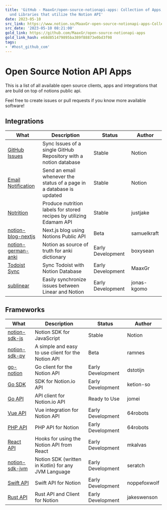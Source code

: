 ```yaml
---
title: 'GitHub - MaaxGr/open-source-notionapi-apps: Collection of Apps, Integrations
  und Libraries that utilize the Notion API'
date: 2023-05-10
src_link: https://www.notion.so/MaaxGr-open-source-notionapi-apps-Collection-of-Apps-Integrations-und-Libraries-that-utilize-the-N-744eb3c3d3ab4dbba185ec9d29a34055
src_date: '2023-05-10 08:21:00'
gold_link: https://github.com/MaaxGr/open-source-notionapi-apps
gold_link_hash: e68d851479895ba389f88873e0bd3f98
tags:
- '#host_github_com'
---
```


Open Source Notion API Apps
===========================


This is a list of all available open source clients, apps and integrations
that are build on top of notions public api.


Feel free to create issues or pull requests if you know more available software!


Integrations
------------




| What | Description | Status | Author |
| --- | --- | --- | --- |
| [GitHub Issues](https://github.com/makenotion/notion-sdk-js/tree/main/examples/github-issue-sync) | Sync Issues of a single GitHub Repository with a notion database | Stable | Notion |
| [Email Notification](https://github.com/makenotion/notion-sdk-js/tree/main/examples/database-update-send-email) | Send an email whenever the status of a page in a database is updated | Stable | Notion |
| [Notrition](https://github.com/justjake/notrition) | Produce nutrition labels for stored recipes by utilizing Edamam API | Stable | justjake |
| [notion-blog-nextjs](https://github.com/samuelkraft/notion-blog-nextjs) | Next.js blog using Notions Public API | Beta | samuelkraft |
| [notion-german-anki](https://github.com/boxysean/notion-german-anki) | Notion as source of truth for anki dictionary | Early Development | boxysean |
| [Todoist Sync](https://github.com/MaaxGr/NotionTodoistSync) | Sync Todoist with Notion Database | Early Development | MaaxGr |
| [sublinear](https://github.com/jonas-kgomo/sublinear) | Easily synchronize issues between Linear and Notion | Early Development | jonas-kgomo |


Frameworks
----------




| What | Description | Status | Author |
| --- | --- | --- | --- |
| [notion-sdk-js](https://github.com/makenotion/notion-sdk-js) | Notion SDK for JavaScript | Stable | Notion |
| [notion-sdk-py](https://github.com/ramnes/notion-sdk-py) | A simple and easy to use client for the Notion API | Beta | ramnes |
| [go-notion](https://github.com/dstotijn/go-notion) | Go client for the Notion API | Early Development | dstotijn |
| [Go SDK](https://github.com/ketion-so/go-notion) | SDK for Notion.io API | Early Development | ketion-so |
| [Go API](https://github.com/jomei/notionapi) | API client for Notion.io API | Ready to Use | jomei |
| [Vue API](https://github.com/64robots/vue-notion-api) | Vue integration for Notion API | Early Development | 64robots |
| [PHP API](https://github.com/64robots/php-notion) | PHP API for Notion | Early Development | 64robots |
| [React API](https://github.com/mkalvas/notion-react) | Hooks for using the Notion API from React | Early Development | mkalvas |
| [notion-sdk-jvm](https://github.com/seratch/notion-sdk-jvm) | Notion SDK (written in Kotlin) for any JVM Language | Early Development | seratch |
| [Swift API](https://github.com/noppefoxwolf/notion) | Swift API for Notion | Early Development | noppefoxwolf |
| [Rust API](https://github.com/jakeswenson/notion) | Rust API and Client for Notion | Early Development | jakeswenson |